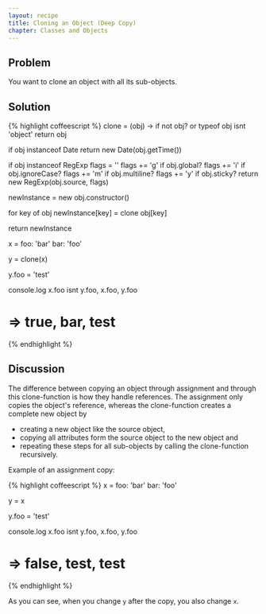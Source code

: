 ```yaml
---
layout: recipe
title: Cloning an Object (Deep Copy)
chapter: Classes and Objects
---
```

## Problem

You want to clone an object with all its sub-objects.

## Solution

{% highlight coffeescript %}
clone = (obj) ->
  if not obj? or typeof obj isnt 'object'
    return obj

  if obj instanceof Date
    return new Date(obj.getTime()) 

  if obj instanceof RegExp
    flags = ''
    flags += 'g' if obj.global?
    flags += 'i' if obj.ignoreCase?
    flags += 'm' if obj.multiline?
    flags += 'y' if obj.sticky?
    return new RegExp(obj.source, flags) 

  newInstance = new obj.constructor()

  for key of obj
    newInstance[key] = clone obj[key]

  return newInstance

x =
  foo: 'bar'
  bar: 'foo'

y = clone(x)

y.foo = 'test'

console.log x.foo isnt y.foo, x.foo, y.foo
# => true, bar, test
{% endhighlight %}

## Discussion

The difference between copying an object through assignment and through this clone-function is how they handle references. The assignment only copies the object's reference, whereas the clone-function creates a complete new object by

* creating a new object like the source object,
* copying all attributes form the source object to the new object and
* repeating these steps for all sub-objects by calling the clone-function recursively.

Example of an assignment copy:

{% highlight coffeescript %}
x =
  foo: 'bar'
  bar: 'foo'

y = x

y.foo = 'test'

console.log x.foo isnt y.foo, x.foo, y.foo
# => false, test, test
{% endhighlight %}

As you can see, when you change `y` after the copy, you also change `x`.
